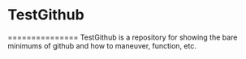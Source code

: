 # TestGithub
===============
TestGithub is a repository for showing the bare minimums of github and how to maneuver, function, etc.
